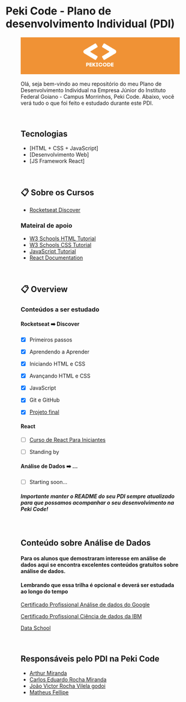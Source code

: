# Peki Code - Plano de desenvolvimento Individual (PDI)

<figure>

  <img src="pekicode.png" alt="peki_code">

<br>

Olá, seja bem-vindo ao meu repositório do meu Plano de Desenvolvimento Individual na Empresa Júnior do Instituto Federal Goiano - Campus Morrinhos, Peki Code. Abaixo, você verá tudo o que foi feito e estudado durante este PDI.

<br>


## Tecnologias 

* [HTML + CSS + JavaScript]
* [Desenvolvimento Web]
* [JS Framework React]

<br>

## :clipboard:  Sobre os Cursos 


* [Rocketseat Discover](https://www.rocketseat.com.br/discover)

### Mateiral de apoio

* [W3 Schools HTML Tutorial](https://www.w3schools.com/html/default.asp)
* [W3 Schools CSS Tutorial](https://www.w3schools.com/css/default.asp)
* [JavaScript Tutorial](https://www.w3schools.com/js/default.asp)
* [React Documentation](https://react.dev/learn)

<br>  

## :clipboard: Overview

### Conteúdos a ser estudado

#### Rocketseat :arrow_right: Discover

- [X] Primeiros passos
- [X] Aprendendo a Aprender
- [X] Iniciando HTML e CSS
- [X] Avançando HTML e CSS
- [X] JavaScript
- [X] Git e GitHub
- [X] [Projeto final](https://caiojosegp.github.io/Projeto_Discover_Rocketseat/)


#### React

- [ ] [Curso de React Para Iniciantes](https://www.youtube.com/watch?v=hd2B7XQAFls&)
- [ ] Standing by


#### Análise de Dados :arrow_right: ...

- [ ] Starting soon...


##### Importante manter o README do seu PDI sempre atualizado para que possamos acompanhar o seu desenvolvimento na Peki Code!

<br>

## Conteúdo sobre Análise de Dados

#### Para os alunos que demostraram interesse em análise de dados aqui se encontra excelentes conteúdos gratuitos sobre análise de dados.

#### Lembrando que essa trilha é opcional e deverá ser estudada ao longo do tempo


[Certificado Profissional Análise de dados do Google](https://www.coursera.org/professional-certificates/google-data-analytics)

[Certificado Profissional Ciência de dados da IBM](https://www.coursera.org/professional-certificates/ibm-data-science)

[Data School](https://www.youtube.com/user/dataschool)

<br>

## Responsáveis pelo PDI na Peki Code

* [Arthur Miranda](https://github.com/devarthurmiranda)
* [Carlos Eduardo Rocha Miranda](https://github.com/CarlosERM)
* [João Victor Rocha Vilela godoi](https://github.com/Joao-Victor-RVG)
* [Matheus Fellipe](https://github.com/MatheusFellipi)
